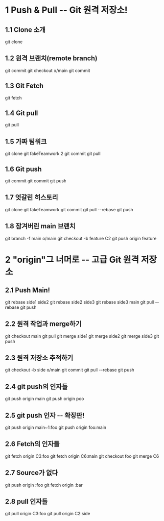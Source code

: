 # 1 Push & Pull -- Git 원격 저장소!

## 1.1 Clone 소개

git clone

## 1.2 원격 브랜치(remote branch)

git commit
git checkout o/main
git commit

## 1.3 Git Fetch

git fetch

## 1.4 Git pull

git pull

## 1.5 가짜 팀워크

git clone
git fakeTeamwork 2
git commit
git pull

## 1.6 Git push

git commit
git commit
git push

## 1.7 엇갈린 히스토리

git clone
git fakeTeamwork 
git commit
git pull --rebase
git push

## 1.8 잠겨버린 main 브랜치

git branch -f main o/main
git checkout -b feature C2
git push origin feature

# 2 "origin"그 너머로 -- 고급 Git 원격 저장소

## 2.1 Push Main!

git rebase side1 side2
git rebase side2 side3
git rebase side3 main
git pull --rebase
git push

## 2.2 원격 작업과 merge하기

git checkout main
git pull
git merge side1
git merge side2
git merge side3
git push

## 2.3 원격 저장소 추적하기

git checkout -b side o/main
git commit
git pull --rebase
git push

## 2.4 git push의 인자들

git push origin main
git push origin poo

## 2.5 git push 인자 -- 확장판!

git push origin main~1:foo
git push origin foo:main

## 2.6 Fetch의 인자들

git fetch origin C3:foo
git fetch origin C6:main
git checkout foo
git merge C6

## 2.7 Source가 없다

git push origin :foo
git fetch origin :bar

## 2.8 pull 인자들

git pull origin C3:foo
git pull origin C2:side

[//]: # "와! 마지막 레벨까지 마쳤습니다. 멋지네요! (ﾉ^_^)ﾉ (ﾉ^_^)ﾉ (ﾉ^_^)ﾉ"
